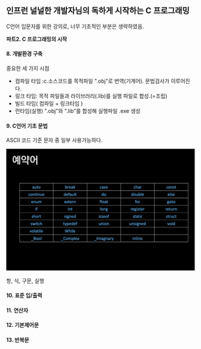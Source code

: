 ## 인프런 널널한 개발자님의 독하게 시작하는 C 프로그래밍
C언어 입문자를 위한 강의로, 너무 기초적인 부분은 생략하였음.

**파트2. C 프로그래밍의 시작**

#### 8. 개발환경 구축
중요한 세 가지 시점
- 컴파일 타임 :c.소스코드를 목적파일 ".obj"로 번역(기계어). 문법검사가 이루어진다.
- 링크 타임: 목적 파일들과 라이브러리(.lib)를 실행 파일로 합성.(=조립)
- 빌드 타임( 컴파일 + 링크타임 )
- 런타임(실행) ".obj"와 ".lib"를 합성해 실행파일 .exe 생성

#### 9. C언어 기초 문법
ASCII 코드 기준 문자 중 일부 사용가능하다.

![예약어](./image/image6.png)

항, 식, 구문, 실행

#### 10. 표준 입/출력


#### 11. 연산자


#### 12. 기본제어문


#### 13. 반복문

